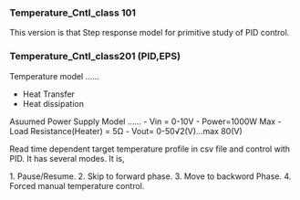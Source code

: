 ### Temperature_Cntl_class 101
This version is that  Step response model for primitive study of PID control.

### Temperature_Cntl_class201 (PID,EPS)
Temperature model ......  
  - Heat Transfer
  - Heat dissipation 
<p>
Asuumed Power Supply Model ...... 
  - Vin = 0-10V
  - Power=1000W Max
  - Load Resistance(Heater) = 5Ω
  - Vout= 0-50√2(V)...max 80(V)
<p>
Read time dependent target temperature profile in csv file and control with PID. It has several modes. It is,<p>
  1. Pause/Resume.
  2. Skip to forward phase.
  3. Move to backword Phase.
  4. Forced manual temperature control.
